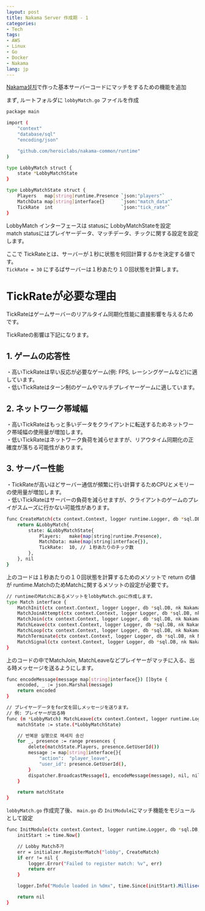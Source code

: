 ```yaml
---
layout: post
title: Nakama Server 作成期 - 1
categories: 
- Tech
tags:
- AWS
- Linux
- Go
- Docker
- Nakama
lang: jp
---
```


[Nakama설치](https://fkrhtmq123.github.io/jp/tech/2024/10/05/aws-docker-nakama/)で作った基本サーバーコードにマッチをするための機能を追加

まず, ルートフォルダに ```lobbyMatch.go``` ファイルを作成

```sh
package main

import (
	"context"
	"database/sql"
	"encoding/json"

	"github.com/heroiclabs/nakama-common/runtime"
)

type LobbyMatch struct {
	state *LobbyMatchState
}

type LobbyMatchState struct {
	Players   map[string]runtime.Presence `json:"players"`
	MatchData map[string]interface{}      `json:"match_data"`
	TickRate  int                         `json:"tick_rate"`
}
```

LobbyMatch インターフェースは statusに LobbyMatchStateを設定<br />
match statusにはプレイヤーデータ、マッチデータ、チックに関する設定を設定します。

ここで TickRateとは、サーバーが１秒に状態を何回計算するかを決定する値です。<br />
```TickRate = 30``` にするばサーバーは１秒あたり１０回状態を計算します。

# TickRateが必要な理由
TickRateはゲームサーバーのリアルタイム同期化性能に直接影響を与えるためです。

TickRateの影響は下記になります。<br />
## 1. ゲームの応答性
・高いTickRateは早い反応が必要なゲーム(例: FPS, レーシングゲームなど)に適しています。<br />
・低いTickRateはターン制のゲームやマルチプレイヤーゲームに適しています。

## 2. ネットワーク帯域幅
・高いTickRateはもっと多いデータをクライアントに転送するためネットワーク帯域幅の使用量が増加します。<br />
・低いTickRateはネットワーク負荷を減らせますが、リアウタイム同期化の正確度が落ちる可能性があります。

## 3. サーバー性能
・TickRateが高いほどサーバー通信が頻繁に行い計算するためCPUとメモリーの使用量が増加します。<br />
・低いTickRateはサーバーの負荷を減らせますが、クライアントのゲームのプレイがスムーズに行かない可能性があります。

```sh
func CreateMatch(ctx context.Context, logger runtime.Logger, db *sql.DB, nk runtime.NakamaModule) (runtime.Match, error) {
	return &LobbyMatch{
		state: &LobbyMatchState{
			Players:   make(map[string]runtime.Presence),
			MatchData: make(map[string]interface{}),
			TickRate:  10, // １秒あたりのチック数
		},
	}, nil
}
```

上のコードは１秒あたりの１０回状態を計算するためのメソットで return の値が runtime.MatchのためMatchに関するメソットの設定が必要です。

```sh
// runtimeのMatchにあるメソットをlobbyMatch.goに作成します。
type Match interface {
	MatchInit(ctx context.Context, logger Logger, db *sql.DB, nk NakamaModule, params map[string]interface{}) (interface{}, int, string)
	MatchJoinAttempt(ctx context.Context, logger Logger, db *sql.DB, nk NakamaModule, dispatcher MatchDispatcher, tick int64, state interface{}, presence Presence, metadata map[string]string) (interface{}, bool, string)
	MatchJoin(ctx context.Context, logger Logger, db *sql.DB, nk NakamaModule, dispatcher MatchDispatcher, tick int64, state interface{}, presences []Presence) interface{}
	MatchLeave(ctx context.Context, logger Logger, db *sql.DB, nk NakamaModule, dispatcher MatchDispatcher, tick int64, state interface{}, presences []Presence) interface{}
	MatchLoop(ctx context.Context, logger Logger, db *sql.DB, nk NakamaModule, dispatcher MatchDispatcher, tick int64, state interface{}, messages []MatchData) interface{}
	MatchTerminate(ctx context.Context, logger Logger, db *sql.DB, nk NakamaModule, dispatcher MatchDispatcher, tick int64, state interface{}, graceSeconds int) interface{}
	MatchSignal(ctx context.Context, logger Logger, db *sql.DB, nk NakamaModule, dispatcher MatchDispatcher, tick int64, state interface{}, data string) (interface{}, string)
}
```

上のコードの中でMatchJoin, MatchLeaveなどプレイヤーがマッチに入る、出る時メッセージを送るようにします。

```sh
func encodeMessage(message map[string]interface{}) []byte {
	encoded, _ := json.Marshal(message)
	return encoded
}

// プレイヤーデータをfor文を回しメッセージを送ります。
// 例: プレイヤーが出る時
func (m *LobbyMatch) MatchLeave(ctx context.Context, logger runtime.Logger, db *sql.DB, nk runtime.NakamaModule, dispatcher runtime.MatchDispatcher, tick int64, state interface{}, presences []runtime.Presence) interface{} {
	matchState := state.(*LobbyMatchState)

    // 반복문 실행으로 메세지 송신
	for _, presence := range presences {
		delete(matchState.Players, presence.GetUserId())
		message := map[string]interface{}{
			"action":  "player_leave",
			"user_id": presence.GetUserId(),
		}
		dispatcher.BroadcastMessage(1, encodeMessage(message), nil, nil, true)
	}

	return matchState
}
```

```lobbyMatch.go``` 作成完了後、 ```main.go``` の ```InitModule```にマッチ機能をモジュールとして設定

```sh
func InitModule(ctx context.Context, logger runtime.Logger, db *sql.DB, nk runtime.NakamaModule, initialzer runtime.Initializer) error {
	initStart := time.Now()

	// Lobby Match추가
	err = initialzer.RegisterMatch("lobby", CreateMatch)
	if err != nil {
		logger.Error("Failed to register match: %v", err)
		return err
	}

	logger.Info("Module loaded in %dmx", time.Since(initStart).Milliseconds())

	return nil
}
```